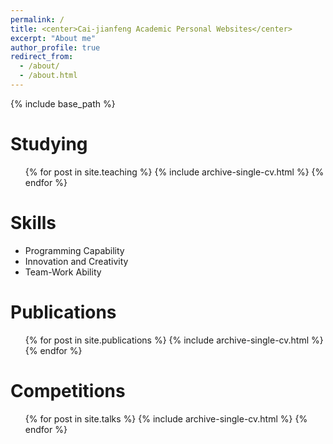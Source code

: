 ```yaml
---
permalink: /
title: <center>Cai-jianfeng Academic Personal Websites</center>
excerpt: "About me"
author_profile: true
redirect_from: 
  - /about/
  - /about.html
---
```


{% include base_path %}

Studying
======
  <ul>{% for post in site.teaching %}
    {% include archive-single-cv.html %}
  {% endfor %}</ul>

Skills
======
* Programming Capability
* Innovation and Creativity
* Team-Work Ability

Publications
======
  <ul>{% for post in site.publications %}
    {% include archive-single-cv.html %}
  {% endfor %}</ul>

Competitions
======
  <ul>{% for post in site.talks %}
    {% include archive-single-cv.html %}
  {% endfor %}</ul>
